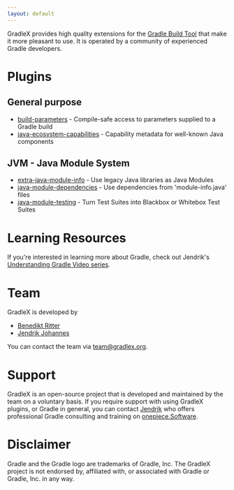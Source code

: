 ```yaml
---
layout: default
---
```


GradleX provides high quality extensions for the [Gradle Build Tool](https://gradle.org) that make it more pleasant to use.
It is operated by a community of experienced Gradle developers.

# Plugins

## General purpose

* [build-parameters](https://github.com/gradlex-org/build-parameters) - Compile-safe access to parameters supplied to a Gradle build
* [java-ecosystem-capabilities](https://github.com/gradlex-org/java-ecosystem-capabilities) - Capability metadata for well-known Java components

## JVM - Java Module System

* [extra-java-module-info](https://github.com/gradlex-org/extra-java-module-info) - Use legacy Java libraries as Java Modules
* [java-module-dependencies](https://github.com/gradlex-org/java-module-dependencies) - Use dependencies from 'module-info.java' files
* [java-module-testing](https://github.com/gradlex-org/java-module-testing) - Turn Test Suites into Blackbox or Whitebox Test Suites

# Learning Resources

If you're interested in learning more about Gradle, check out Jendrik's [Understanding Gradle Video series](https://www.youtube.com/playlist?list=PLWQK2ZdV4Yl2k2OmC_gsjDpdIBTN0qqkE).

# Team

GradleX is developed by 

* [Benedikt Ritter](https://github.com/britter)
* [Jendrik Johannes](https://github.com/jjohannes)

You can contact the team via [team@gradlex.org](mailto:team@gradlex.org).

# Support

GradleX is an open-source project that is developed and maintained by the team on a voluntary basis.
If you require support with using GradleX plugins, or Gradle in general, you can contact [Jendrik](mailto:jendrik@gradlex.org) who offers professional Gradle consulting and training on [onepiece.Software](https://onepiece.software).

# Disclaimer

Gradle and the Gradle logo are trademarks of Gradle, Inc.
The GradleX project is not endorsed by, affiliated with, or associated with Gradle or Gradle, Inc. in any way.
